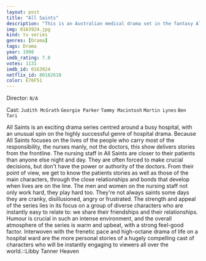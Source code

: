 ```yaml
---
layout: post
title: "All Saints"
description: "This is an Australian medical drama set in the fantasy All Saints Western General Hospital. It focuses on what happens in ward 17 (affectionately known as the garbage ward) and the lives of the nurses on the ward and two doctors that spend a lot of time there. In also has the paramedic team of Bron and Ben..."
img: 0163924.jpg
kind: tv series
genres: [Drama]
tags: Drama 
year: 1998
imdb_rating: 7.0
votes: 1131
imdb_id: 0163924
netflix_id: 80182618
color: E76F51
---
```

Director: `N/A`  

Cast: `Judith McGrath` `Georgie Parker` `Tammy Macintosh` `Martin Lynes` `Ben Tari` 

All Saints is an exciting drama series centred around a busy hospital, with an unusual spin on the highly successful genre of hospital drama. Because All Saints focuses on the lives of the people who carry most of the responsibility, the nurses manly, not the doctors, this show delivers stories from the frontline. The nursing staff in All Saints are closer to their patients than anyone else night and day. They are often forced to make crucial decisions, but don't have the power or authority of the doctors. From their point of view, we get to know the patients stories as well as those of the main characters, through the close relationships and bonds that develop when lives are on the line. The men and women on the nursing staff not only work hard, they play hard too. They're not always saints some days they are cranky, disillusioned, angry or frustrated. The strength and appeal of the series lies in its focus on a group of diverse characters who are instantly easy to relate to: we share their friendships and their relationships. Humour is crucial in such an intense environment, and the overall atmosphere of the series is warm and upbeat, with a strong feel-good factor. Interwoven with the frenetic pace and high-octane drama of life on a hospital ward are the more personal stories of a hugely compelling cast of characters who will be instantly engaging to viewers all over the world.::Libby Tanner Heaven